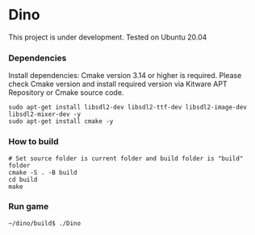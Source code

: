 # Dino
This project is under development. Tested on Ubuntu 20.04

### Dependencies

Install dependencies:
Cmake version 3.14 or higher is required. Please check Cmake version and install required version via Kitware APT Repository or Cmake source code.
```
sudo apt-get install libsdl2-dev libsdl2-ttf-dev libsdl2-image-dev libsdl2-mixer-dev -y
sudo apt-get install cmake -y
```

### How to build
```
# Set source folder is current folder and build folder is "build" folder
cmake -S . -B build
cd build
make
```

### Run game

```
~/dino/build$ ./Dino
```